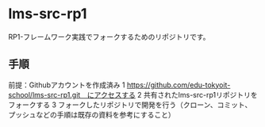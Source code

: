 # lms-src-rp1
RP1-フレームワーク実践でフォークするためのリポジトリです。

## 手順
前提：Githubアカウントを作成済み
1 https://github.com/edu-tokyoit-school/lms-src-rp1.git　にアクセスする
2 共有されたlms-src-rp1リポジトリをフォークする
3 フォークしたリポジトリで開発を行う（クローン、コミット、プッシュなどの手順は既存の資料を参考にすること）
